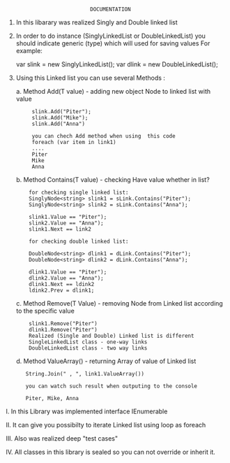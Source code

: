                                DOCUMENTATION
 
1. In this libarary was realized Singly and Double linked list
 
 2. In order to do instance (SinglyLinkedList or DoubleLinkedList) you should indicate generic (type) which 
      will used for saving values
	  For example:
	  
       var slink = new SinglyLinkedList<string>();
       var dlink = new DoubleLinkedList<string>();
 
2. Using this Linked list you can use several  Methods :

    a.  Method Add(T value) - adding new object Node to linked list with value
  
  	        slink.Add("Piter");
            slink.Add("Mike");
            slink.Add("Anna")
			
			you can chech Add method when using  this code			
			foreach (var item in link1)
			....
			Piter
			Mike
			Anna
  
    b.  Method Contains(T value) - checking  Have value whether in list?
  
           for checking single linked list:
           SinglyNode<string> slink1 = sLink.Contains("Piter");
           SinglyNode<string> slink2 = sLink.Contains("Anna");
		   		   
		   slink1.Value == "Piter");
           slink2.Value == "Anna");
		   slink1.Next == link2
		   
		   for checking double linked list:
		   
		   DoubleNode<string> dlink1 = dLink.Contains("Piter");
           DoubleNode<string> dlink2 = dLink.Contains("Anna");
		   		   
		   dlink1.Value == "Piter");
           dlink2.Value == "Anna");
		   dlink1.Next == ldink2
		   ldink2.Prev = dlink1;
  
    c.  Method Remove(T Value)  - removing  Node from Linked list according to the specific value
           
		   slink1.Remove("Piter")
		   dlink1.Remove("Piter")
		   Realized (Single and Double) Linked list is different
		   SingleLinkedList class - one-way links
		   DoubleLinkedList class - two way links
      
    d.  Method ValueArray()   - returning Array of value of Linked list	

          String.Join(" , ", link1.ValueArray())  
		  
		  you can watch such result when outputing to the console
		  
		  Piter, Mike, Anna
  
  I.   In this Library  was implemented interface IEnumerable
  
  II.  It can give you possibilty to iterate Linked list using loop as foreach
  
  III. Also was realized deep "test cases"
  
  IV.  All classes in this library is sealed so you can not override or inherit it.

	  
	   
			
	  
